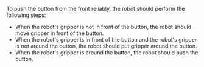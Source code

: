 To push the button from the front reliably, the robot should perform the following steps:
   - When the robot's gripper is not in front of the button, the robot should move gripper in front of the button.
   - When the robot's gripper is in front of the button and the robot's gripper is not around the button, the robot should put gripper around the button.
   - When the robot's gripper is around the button, the robot should push the button.